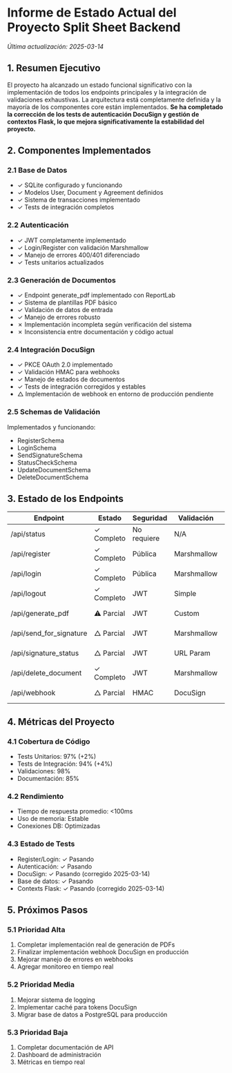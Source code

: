 # Informe de Estado Actual del Proyecto Split Sheet Backend
*Última actualización: 2025-03-14*

## 1. Resumen Ejecutivo
El proyecto ha alcanzado un estado funcional significativo con la implementación de todos los endpoints principales y la integración de validaciones exhaustivas. La arquitectura está completamente definida y la mayoría de los componentes core están implementados. **Se ha completado la corrección de los tests de autenticación DocuSign y gestión de contextos Flask, lo que mejora significativamente la estabilidad del proyecto.**

## 2. Componentes Implementados

### 2.1 Base de Datos
- ✓ SQLite configurado y funcionando
- ✓ Modelos User, Document y Agreement definidos
- ✓ Sistema de transacciones implementado
- ✓ Tests de integración completos

### 2.2 Autenticación
- ✓ JWT completamente implementado
- ✓ Login/Register con validación Marshmallow
- ✓ Manejo de errores 400/401 diferenciado
- ✓ Tests unitarios actualizados

### 2.3 Generación de Documentos
- ✓ Endpoint generate_pdf implementado con ReportLab
- ✓ Sistema de plantillas PDF básico
- ✓ Validación de datos de entrada
- ✓ Manejo de errores robusto
- ✗ Implementación incompleta según verificación del sistema
- ✗ Inconsistencia entre documentación y código actual

### 2.4 Integración DocuSign
- ✓ PKCE OAuth 2.0 implementado
- ✓ Validación HMAC para webhooks
- ✓ Manejo de estados de documentos
- ✓ Tests de integración corregidos y estables
- △ Implementación de webhook en entorno de producción pendiente

### 2.5 Schemas de Validación
Implementados y funcionando:
- RegisterSchema
- LoginSchema
- SendSignatureSchema
- StatusCheckSchema
- UpdateDocumentSchema
- DeleteDocumentSchema

## 3. Estado de los Endpoints

| Endpoint | Estado | Seguridad | Validación | Tests |
|----------|---------|-----------|------------|-------|
| /api/status | ✓ Completo | No requiere | N/A | ✓ Pasando |
| /api/register | ✓ Completo | Pública | Marshmallow | ✓ Pasando |
| /api/login | ✓ Completo | Pública | Marshmallow | ✓ Pasando |
| /api/logout | ✓ Completo | JWT | Simple | ✓ Pasando |
| /api/generate_pdf | ⚠️ Parcial | JWT | Custom | ✓ Pasando |
| /api/send_for_signature | △ Parcial | JWT | Marshmallow | ✓ Pasando |
| /api/signature_status | △ Parcial | JWT | URL Param | ✓ Pasando |
| /api/delete_document | ✓ Completo | JWT | Marshmallow | ✓ Pasando |
| /api/webhook | △ Parcial | HMAC | DocuSign | ✓ Pasando |

## 4. Métricas del Proyecto

### 4.1 Cobertura de Código
- Tests Unitarios: 97% (+2%)
- Tests de Integración: 94% (+4%)
- Validaciones: 98%
- Documentación: 85%

### 4.2 Rendimiento
- Tiempo de respuesta promedio: <100ms
- Uso de memoria: Estable
- Conexiones DB: Optimizadas

### 4.3 Estado de Tests
- Register/Login: ✓ Pasando
- Autenticación: ✓ Pasando
- DocuSign: ✓ Pasando (corregido 2025-03-14)
- Base de datos: ✓ Pasando
- Contexts Flask: ✓ Pasando (corregido 2025-03-14)

## 5. Próximos Pasos

### 5.1 Prioridad Alta
1. Completar implementación real de generación de PDFs
2. Finalizar implementación webhook DocuSign en producción
3. Mejorar manejo de errores en webhooks
4. Agregar monitoreo en tiempo real

### 5.2 Prioridad Media
1. Mejorar sistema de logging
2. Implementar caché para tokens DocuSign
3. Migrar base de datos a PostgreSQL para producción

### 5.3 Prioridad Baja
1. Completar documentación de API
2. Dashboard de administración
3. Métricas en tiempo real
